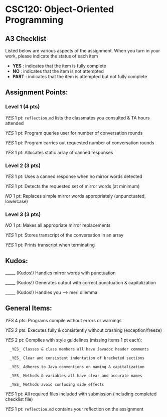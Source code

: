 # CSC120: Object-Oriented Programming
## A3 Checklist

Listed below are various aspects of the assignment.  When you turn in your work, please indicate the status of each item

- **YES** : indicates that the item is fully complete
- **NO** : indicates that the item is not attempted
- **PART** : indicates that the item is attempted but not fully complete


## Assignment Points:

### Level 1 (4 pts)

_YES_ 1 pt: `reflection.md` lists the classmates you consulted & TA hours attended

_YES_ 1 pt: Program queries user for number of conversation rounds

_YES_ 1 pt: Program carries out requested number of conversation rounds

_YES_ 1 pt: Allocates static array of canned responses

### Level 2 (3 pts)

_YES_ 1 pt: Uses a canned response when no mirror words detected

_YES_ 1 pt: Detects the requested set of mirror words (at minimum)

_NO_ 1 pt: Replaces simple mirror words appropriately (unpunctuated, lowercase)

### Level 3 (3 pts)

_NO_ 1 pt: Makes all appropriate mirror replacements

_YES_ 1 pt: Stores transcript of the conversation in an array

_YES_ 1 pt: Prints transcript when terminating

## Kudos:

_____ (Kudos!) Handles mirror words with punctuation

_____ (Kudos!) Generates output with correct punctuation & capitalization

_____ (Kudos!) Handles you --> me/I dilemma



## General Items:

_YES_ 4 pts: Programs compile without errors or warnings

_YES_ 2 pts: Executes fully & consistently without crashing (exception/freeze)

_YES_ 2 pt: Complies with style guidelines (missing items 1 pt each):

      _YES_ Classes & class members all have Javadoc header comments

      _YES_ Clear and consistent indentation of bracketed sections

      _YES_ Adheres to Java conventions on naming & capitalization

      _YES_ Methods & variables all have clear and accurate names

      _YES_ Methods avoid confusing side effects

_YES_ 1 pt: All required files included with submission (including completed checklist file)

_YES_ 1 pt: `reflection.md` contains your reflection on the assignment
